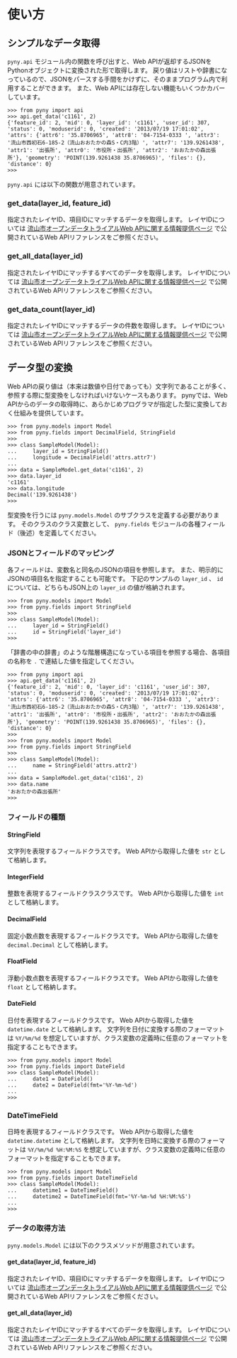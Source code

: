 # 使い方

## シンプルなデータ取得

`pyny.api` モジュール内の関数を呼び出すと、Web APIが返却するJSONをPythonオブジェクトに変換された形で取得します。
戻り値はリストや辞書になっているので、JSONをパースする手間をかけずに、そのままプログラム内で利用することができます。
また、Web APIには存在しない機能もいくつかカバーしています。

```console
>>> from pyny import api
>>> api.get_data('c1161', 2)
{'feature_id': 2, 'mid': 0, 'layer_id': 'c1161', 'user_id': 307, 'status': 0, 'moduserid': 0, 'created': '2013/07/19 17:01:02', 'attrs': {'attr6': '35.8706965', 'attr8': '04-7154-0333 ', 'attr3': '流山市西初石6-185-2（流山おおたかの森S・C内3階）', 'attr7': '139.9261438', 'attr1': '出張所', 'attr0': '市役所・出張所', 'attr2': 'おおたかの森出張所'}, 'geometry': 'POINT(139.9261438 35.8706965)', 'files': {}, 'distance': 0}
>>>
```

`pyny.api` には以下の関数が用意されています。

### get_data(layer_id, feature_id)

指定されたレイヤID、項目IDにマッチするデータを取得します。
レイヤIDについては [流山市オープンデータトライアルWeb APIに関する情報提供ページ](http://ecom-plat.jp/nagareyama/group.php?gid=10446) で公開されているWeb APIリファレンスをご参照ください。

### get_all_data(layer_id)

指定されたレイヤIDにマッチするすべてのデータを取得します。
レイヤIDについては [流山市オープンデータトライアルWeb APIに関する情報提供ページ](http://ecom-plat.jp/nagareyama/group.php?gid=10446) で公開されているWeb APIリファレンスをご参照ください。

### get_data_count(layer_id)

指定されたレイヤIDにマッチするデータの件数を取得します。
レイヤIDについては [流山市オープンデータトライアルWeb APIに関する情報提供ページ](http://ecom-plat.jp/nagareyama/group.php?gid=10446) で公開されているWeb APIリファレンスをご参照ください。

## データ型の変換

Web APIの戻り値は（本来は数値や日付であっても）文字列であることが多く、参照する際に型変換をしなければいけないケースもあります。
pynyでは、Web APIからのデータの取得時に、あらかじめプログラマが指定した型に変換しておく仕組みを提供しています。

```console
>>> from pyny.models import Model
>>> from pyny.fields import DecimalField, StringField
>>>
>>> class SampleModel(Model):
...     layer_id = StringField()
...     longitude = DecimalField('attrs.attr7')
...
>>> data = SampleModel.get_data('c1161', 2)
>>> data.layer_id
'c1161'
>>> data.longitude
Decimal('139.9261438')
>>>
```

型変換を行うには `pyny.models.Model` のサブクラスを定義する必要があります。
そのクラスのクラス変数として、 `pyny.fields` モジュールの各種フィールド（後述）を定義してください。

### JSONとフィールドのマッピング

各フィールドは、変数名と同名のJSONの項目を参照します。
また、明示的にJSONの項目名を指定することも可能です。
下記のサンプルの `layer_id` 、 `id` については、どちらもJSON上の `layer_id` の値が格納されます。

```console
>>> from pyny.models import Model
>>> from pyny.fields import StringField
>>>
>>> class SampleModel(Model):
...     layer_id = StringField()
...     id = StringField('layer_id')
>>>
```

「辞書の中の辞書」のような階層構造になっている項目を参照する場合、各項目の名称を `.` で連結した値を指定してください。

```console
>>> from pyny import api
>>> api.get_data('c1161', 2)
{'feature_id': 2, 'mid': 0, 'layer_id': 'c1161', 'user_id': 307, 'status': 0, 'moduserid': 0, 'created': '2013/07/19 17:01:02', 'attrs': {'attr6': '35.8706965', 'attr8': '04-7154-0333 ', 'attr3': '流山市西初石6-185-2（流山おおたかの森S・C内3階）', 'attr7': '139.9261438', 'attr1': '出張所', 'attr0': '市役所・出張所', 'attr2': 'おおたかの森出張所'}, 'geometry': 'POINT(139.9261438 35.8706965)', 'files': {}, 'distance': 0}
>>>
>>> from pyny.models import Model
>>> from pyny.fields import StringField
>>>
>>> class SampleModel(Model):
...     name = StringField('attrs.attr2')
...
>>> data = SampleModel.get_data('c1161', 2)
>>> data.name
'おおたかの森出張所'
>>>
```

### フィールドの種類

#### StringField

文字列を表現するフィールドクラスです。
Web APIから取得した値を `str` として格納します。

#### IntegerField

整数を表現するフィールドクラスクラスです。
Web APIから取得した値を `int` として格納します。

#### DecimalField

固定小数点数を表現するフィールドクラスです。
Web APIから取得した値を `decimal.Decimal` として格納します。

#### FloatField

浮動小数点数を表現するフィールドクラスです。
Web APIから取得した値を `float` として格納します。

#### DateField

日付を表現するフィールドクラスです。
Web APIから取得した値を `datetime.date` として格納します。
文字列を日付に変換する際のフォーマットは `%Y/%m/%d` を想定していますが、クラス変数の定義時に任意のフォーマットを指定することもできます。

```console
>>> from pyny.models import Model
>>> from pyny.fields import DateField
>>> class SampleModel(Model):
...     date1 = DateField()
...     date2 = DateField(fmt='%Y-%m-%d')
...
>>>
```

### DateTimeField

日時を表現するフィールドクラスです。
Web APIから取得した値を `datetime.datetime` として格納します。
文字列を日時に変換する際のフォーマットは `%Y/%m/%d %H:%M:%S` を想定していますが、クラス変数の定義時に任意のフォーマットを指定することもできます。

```console
>>> from pyny.models import Model
>>> from pyny.fields import DateTimeField
>>> class SampleModel(Model):
...     datetime1 = DateTimeField()
...     datetime2 = DateTimeField(fmt='%Y-%m-%d %H:%M:%S')
...
>>>
```

### データの取得方法

`pyny.models.Model` には以下のクラスメソッドが用意されています。

#### get_data(layer_id, feature_id)

指定されたレイヤID、項目IDにマッチするデータを取得します。
レイヤIDについては [流山市オープンデータトライアルWeb APIに関する情報提供ページ](http://ecom-plat.jp/nagareyama/group.php?gid=10446) で公開されているWeb APIリファレンスをご参照ください。

#### get_all_data(layer_id)

指定されたレイヤIDにマッチするすべてのデータを取得します。
レイヤIDについては [流山市オープンデータトライアルWeb APIに関する情報提供ページ](http://ecom-plat.jp/nagareyama/group.php?gid=10446) で公開されているWeb APIリファレンスをご参照ください。
